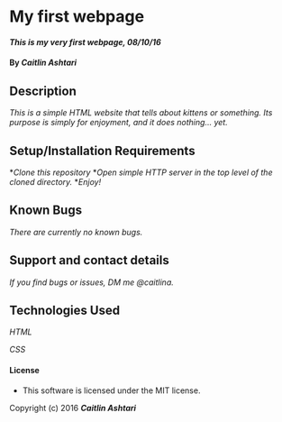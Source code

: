 # My first webpage

#### _This is my very first webpage, 08/10/16_

#### By _**Caitlin Ashtari**_

## Description

_This is a simple HTML website that tells about kittens or something. Its purpose is simply for enjoyment, and it does nothing... yet._

## Setup/Installation Requirements

*_Clone this repository_
*_Open simple HTTP server in the top level of the cloned directory._
*_Enjoy!_

## Known Bugs

_There are currently no known bugs._

## Support and contact details

_If you find bugs or issues, DM me @caitlina._

## Technologies Used

*_HTML_*

*_CSS_*

#### License

* This software is licensed under the MIT license.

Copyright (c) 2016 **_Caitlin Ashtari_**
